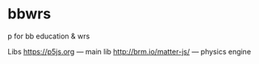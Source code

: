 # bbwrs
p for bb education &amp; wrs

Libs
https://p5js.org — main lib
http://brm.io/matter-js/ — physics engine
